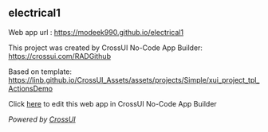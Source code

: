 ## electrical1
Web app url : https://modeek990.github.io/electrical1

This project was created by CrossUI No-Code App Builder: https://crossui.com/RADGithub

Based on template: https://linb.github.io/CrossUI_Assets/assets/projects/Simple/xui_project_tpl_ActionsDemo

Click [here](https://crossui.com/RADGithub/#!from=github&owner=modeek990&repo=electrical1) to edit this web app in CrossUI No-Code App Builder

<i>Powered by [CrossUI](https://crossui.com)</i>
